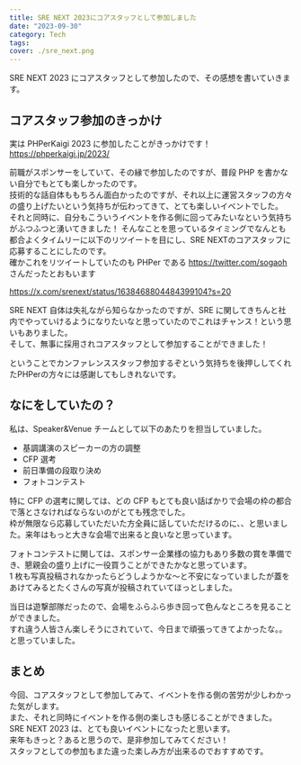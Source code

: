 ```yaml
---
title: SRE NEXT 2023にコアスタッフとして参加しました
date: "2023-09-30"
category: Tech
tags:
cover: ./sre_next.png
---
```


SRE NEXT 2023 にコアスタッフとして参加したので、その感想を書いていきます。

## コアスタッフ参加のきっかけ

実は PHPerKaigi 2023 に参加したことがきっかけです！  
<https://phperkaigi.jp/2023/>

前職がスポンサーをしていて、その縁で参加したのですが、普段 PHP を書かない自分でもとても楽しかったのです。  
技術的な話自体ももちろん面白かったのですが、それ以上に運営スタッフの方々の盛り上げたいという気持ちが伝わってきて、とても楽しいイベントでした。  
それと同時に、自分もこういうイベントを作る側に回ってみたいなという気持ちがふつふつと湧いてきました！
そんなことを思っているタイミングでなんとも都合よくタイムリーに以下のリツイートを目にし、SRE NEXTのコアスタッフに応募することにしたのです。  
確かこれをリツイートしていたのも PHPer である <https://twitter.com/sogaoh> さんだったとおもいます

<https://x.com/srenext/status/1638468804484399104?s=20>

SRE NEXT 自体は失礼ながら知らなかったのですが、SRE に関してきちんと社内でやっていけるようになりたいなと思っていたのでこれはチャンス！という思いもありました。  
そして、無事に採用されコアスタッフとして参加することができました！  

ということでカンファレンススタッフ参加するぞという気持ちを後押ししてくれたPHPerの方々には感謝してもしきれないです。

## なにをしていたの？

私は、Speaker&Venue チームとして以下のあたりを担当していました。

- 基調講演のスピーカーの方の調整
- CFP 選考
- 前日準備の段取り決め
- フォトコンテスト

特に CFP の選考に関しては、どの CFP もとても良い話ばかりで会場の枠の都合で落とさなければならないのがとても残念でした。  
枠が無限なら応募していただいた方全員に話していただけるのに、、と思いました。来年はもっと大きな会場で出来ると良いなと思っています。

フォトコンテストに関しては、スポンサー企業様の協力もあり多数の賞を準備でき、懇親会の盛り上げに一役買うことができたかなと思っています。  
1 枚も写真投稿されなかったらどうしようかな〜と不安になっていましたが蓋をあけてみるとたくさんの写真が投稿されていてほっとしました。

当日は遊撃部隊だったので、会場をふらふら歩き回って色んなところを見ることができました。  
すれ違う人皆さん楽しそうにされていて、今日まで頑張ってきてよかったな。。と思っていました。

## まとめ

今回、コアスタッフとして参加してみて、イベントを作る側の苦労が少しわかった気がします。  
また、それと同時にイベントを作る側の楽しさも感じることができました。  
SRE NEXT 2023 は、とても良いイベントになったと思います。  
来年もきっと？あると思うので、是非参加してみてください！  
スタッフとしての参加もまた違った楽しみ方が出来るのでおすすめです。
